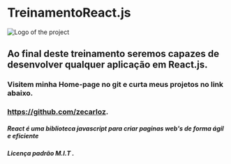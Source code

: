 # TreinamentoReact.js

![Logo of the project](https://encrypted-tbn0.gstatic.com/images?q=tbn:ANd9GcREyxcLAeAtwYwSEHpStHg5_MragTTHkvH3Bg&usqp=CAU)

## Ao final deste treinamento seremos capazes de desenvolver qualquer aplicação em React.js.

### Visitem minha Home-page no git e curta meus projetos no link abaixo.
### https://github.com/zecarloz.
##### React é uma biblioteca javascript para criar paginas web's de forma ágil e eficiente
##### Licença padrão M.I.T .
